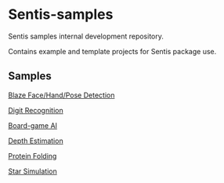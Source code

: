 # Sentis-samples
Sentis samples internal development repository. 

Contains example and template projects for Sentis package use.
## Samples
[Blaze Face/Hand/Pose Detection](BlazeDetectionSample/README.md)

[Digit Recognition](DigitRecognitionSample/README.md)

[Board-game AI](BoardGameAISample/README.md)

[Depth Estimation](DepthEstimationSample/README.md)

[Protein Folding](ProteinFoldingSample/README.md)

[Star Simulation](StarSimulationSample/README.md)

